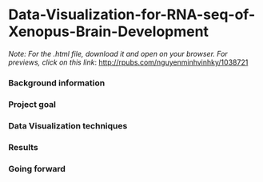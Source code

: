 # Data-Visualization-for-RNA-seq-of-Xenopus-Brain-Development

*Note: For the .html file, download it and open on your browser. For previews, click on this link*: http://rpubs.com/nguyenminhvinhky/1038721

### Background information


### Project goal


### Data Visualization techniques


### Results


### Going forward
